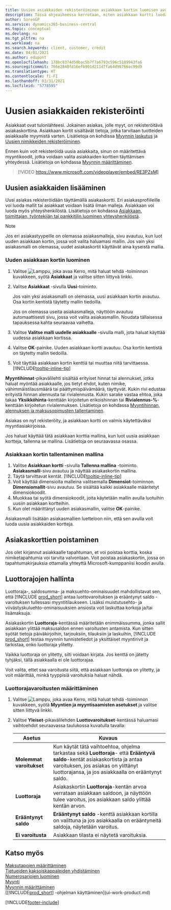 ```yaml
---
title: Uusien asiakkaiden rekisteröiminen asiakkaan kortin luomisen avulla
description: Tässä ohjeaiheessa kerrotaan, miten asiakkaan kortti luodaan rekisteröimään tietoja kustakin uudesta asiakkaasta, jolle myyt.
author: SorenGP
ms.service: dynamics365-business-central
ms.topic: conceptual
ms.devlang: na
ms.tgt_pltfrm: na
ms.workload: na
ms.search.keywords: client, customer, credit
ms.date: 04/01/2021
ms.author: edupont
ms.openlocfilehash: 178bc8374d50bac5b7f7a6793c596c5109943fa6
ms.sourcegitcommit: 766e2840fd16efb901d211d7fa64d96766ac99d9
ms.translationtype: HT
ms.contentlocale: fi-FI
ms.lasthandoff: 03/31/2021
ms.locfileid: "5778595"
---
```

# <a name="register-new-customers"></a>Uusien asiakkaiden rekisteröinti

Asiakkaat ovat tulonlähteesi. Jokainen asiakas, jolle myyt, on rekisteröitävä asiakaskorttina. Asiakkaan kortit sisältävät tietoja, jotka tarvitaan tuotteiden asiakkaalle myymistä varten. Lisätietoja on kohdissa [Myynnin laskutus](sales-how-invoice-sales.md) ja [Uusien nimikkeiden rekisteröiminen](inventory-how-register-new-items.md).  

Ennen kuin voit rekisteröidä uusia asiakkaita, sinun on määritettävä myyntikoodit, jotka voidaan valita asiakkaiden korttien täyttämisen yhteydessä. Lisätietoja on kohdassa [Myynnin määrittäminen](sales-setup-sales.md).

> [!VIDEO https://www.microsoft.com/videoplayer/embed/RE3PZsM]

## <a name="adding-new-customers"></a>Uusien asiakkaiden lisääminen

Uusi asiakas rekisteröidään täyttämällä asiakaskortti. Eri asiakasprofiileille voi luoda mallit tai asiakkaat voidaan lisätä ilman malleja. Asiakkaan voi luoda myös yhteyshenkilöstä. Lisätietoja on kohdassa [Asiakkaan, toimittajan, työntekijän tai pankkitilin luominen yhteyshenkilöstä](marketing-create-contact-companies.md#to-create-a-customer-vendor-employee-or-bank-account-from-a-contact).  

> [!NOTE]  
> Jos eri asiakastyypeille on olemassa asiakasmalleja, sivu avautuu, kun luot uuden asiakkaan kortin, jossa voit valita haluamasi mallin. Jos vain yksi asiakasmalli on olemassa, uudet asiakaskortit käyttävät aina kyseistä mallia.  

### <a name="to-create-a-new-customer-card"></a>Uuden asiakkaan kortin luominen

1. Valitse ![Lamppu, joka avaa Kerro, mitä haluat tehdä -toiminnon](media/ui-search/search_small.png "Kerro, mitä haluat tehdä") kuvakkeen, syötä **Asiakkaat** ja valitse sitten liittyvä linkki.  
2. Valitse **Asiakkaat** -sivulla **Uusi**-toiminto.

    Jos vain yksi asiakasmalli on olemassa, uusi asiakkaan kortin avautuu. Osa kortin kentistä täytetty mallin tiedoilla.

    Jos on olemassa useita asiakasmalleja, näyttöön avautuu automaattisesti sivu, jossa voit valita asiakasmallin. Noudata tällaisessa tapauksessa kahta seuraavaa vaihetta.
3. Valitse **Valitse malli uudelle asiakkaalle** -sivulla malli, jota haluat käyttää uudessa asiakkaan kortissa.
4. Valitse **OK**-painike. Uuden asiakkaan kortti avautuu. Osa kortin kentistä on täytetty mallin tiedoilla.  
5. Voit täyttää asiakkaan kortin kenttiä tai muuttaa niitä tarvittaessa. [!INCLUDE[tooltip-inline-tip](includes/tooltip-inline-tip_md.md)]

**Myyntihinnat**-pikavälilehti sisältää erityiset hinnat tai alennukset, jotka haluat myöntää asiakkaalle, jos tietyt ehdot, kuten nimike, vähimmäistilausmäärä tai päättymispäivämäärä, täyttyvät. Kukin rivi edustaa erityistä hinnan alennusta tai rivialennusta. Kukin sarake vastaa ehtoa, joka takaa **Yksikköhinta**-kenttään kirjoitetun erikoishinnan tai **Rivialennus-%**-kenttään kirjoitetun rivialennuksen. Lisätietoja on kohdassa [Myyntihinnan, alennuksen ja maksusopimusten tallentaminen](sales-how-record-sales-price-discount-payment-agreements.md).

Asiakas on nyt rekisteröity, ja asiakkaan kortti on valmis käytettäväksi myyntiasiakirjoissa.

Jos haluat käyttää tätä asiakkaan korttia mallina, kun luot uusia asiakkaan kortteja, tallenna se mallina. Lisätietoja on seuraavassa osassa.  

### <a name="to-save-the-customer-card-as-a-template"></a>Asiakkaan kortin tallentaminen mallina

1. Valitse **Asiakkaan kortti** -sivulla **Tallenna mallina** -toiminto. **Asiakasmalli**-sivu avautuu ja näyttää asiakaskortin mallina.
2. Täytä tarvittavat kentät. [!INCLUDE[tooltip-inline-tip](includes/tooltip-inline-tip_md.md)]
3. Voit käyttää dimensioita malleina valitsemalla **Dimensiot**-toiminnon. **Dimensiomallit**-sivu avautuu. Se sisältää kaikki asiakkaalle määritetyt dimensiokoodit.
4. Muokkaa tai syötä dimensiokoodit, joita käytetään mallin avulla luotuihin uusiin asiakkaan kortteihin.  
5. Kun olet määrittänyt uuden asiakasmallin, valitse **OK**-painike.

Asiakasmalli lisätään asiakasmallien luetteloon niin, että sen avulla voit luoda uusia asiakkaiden kortteja.

## <a name="deleting-customer-cards"></a>Asiakaskorttien poistaminen

Jos olet kirjannut asiakkaalle tapahtuman, et voi poistaa korttia, koska nimiketapahtumia voi tarvita valvontaan. Voit poistaa asiakaskortin, jossa on tapahtumakirjauksia ottamalla yhteyttä Microsoft-kumppaniisi koodin avulla.  

## <a name="managing-credit-limits"></a>Luottorajojen hallinta

Luottoraja-, saldosumma- ja maksuehto-ominaisuudet mahdollistavat sen, että [!INCLUDE [prod_short](includes/prod_short.md)] antaa luottovaroituksen ja erääntynyt saldo -varoituksen tullessasi myyntitilaukseen.  Lisäksi muistutusehto- ja viivästyskuluehto-ominaisuuksien ansiosta voit laskuttaa korkoja ja/tai lisämaksuja.  

Asiakaskortin **Luottoraja**-kentässä määritetään enimmäissumma, jonka sallit asiakkaan ylittää maksusaldon ennen varoitusten antamista. Kun sitten syötät tietoja päiväkirjoihin, tarjouksiin, tilauksiin ja laskuihin, [!INCLUDE [prod_short](includes/prod_short.md)] testaa myynnin tunnistetiedot ja yksittäiset myyntirivit ja tarkistaa, onko luottoraja ylitetty.

Vaikka luottoraja on ylitetty, silti voidaan kirjata. Jos kenttä on jätetty tyhjäksi, tällä asiakkaalla ei ole luottorajaa.  

Voit valita, ettet saa varoitusta siitä, että asiakkaan luottoraja on ylitetty, ja voit määrittää, minkä tyyppisiä varoituksia haluat nähdä.

### <a name="to-specify-credit-limit-warnings"></a>Luottorajavaroitusten määrittäminen

1. Valitse ![Lamppu, joka avaa Kerro, mitä haluat tehdä -toiminnon](media/ui-search/search_small.png "Kerro, mitä haluat tehdä") kuvakkeen, syötä **Myyntien ja myyntisaamisten asetukset** ja valitse sitten liittyvä linkki.

2. Valitse **Yleiset**-pikavälilehden **Luottovaroitukset**-kentässä haluamasi vaihtoehdot seuraavassa taulukossa kuvatulla tavalla:

    |Asetus| Kuvaus|
    |------|------------|
    |**Molemmat varoitukset**| Kun käytät tätä vaihtoehtoa, ohjelma tarkastaa sekä **Luottoraja**- että **Erääntyvä saldo**-kentät asiakaskortista ja antaa varoituksen, jos asiakas on ylittänyt luottorajansa, ja jos asiakkaalla on erääntynyt saldo.|
    |**Luottoraja**|Asiakaskortin **Luottoraja**-kentän arvoa verrataan asiakkaan saldoon, ja näyttöön tulee varoitus, jos asiakkaan saldo ylittää kentän arvon.|
    |**Erääntynyt saldo**|**Erääntynyt saldo** -kenttä asiakkaan kortilla on valittuna ja jos asiakkaalla on erääntyneitä saldoja, näytetään varoitus.|
    |**Ei varoitusta**|Asiakkaan tilasta ei näytetä varoituksia.|

## <a name="see-also"></a>Katso myös

[Maksutapojen määrittäminen](finance-payment-methods.md)  
[Tietueiden kaksoiskappaleiden yhdistäminen](sales-how-merge-duplicate-records.md)  
[Numerosarjojen luominen](ui-create-number-series.md)  
[Myynti](sales-manage-sales.md)  
[Myynnin määrittäminen](sales-setup-sales.md)  
[[!INCLUDE[prod_short](includes/prod_short.md)] -ohjelman käyttäminen](ui-work-product.md)  

[!INCLUDE[footer-include](includes/footer-banner.md)]
